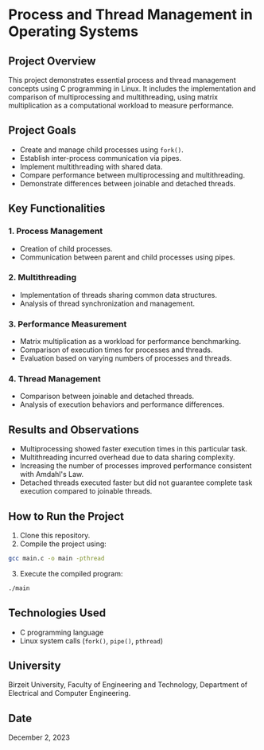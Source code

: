 # Process and Thread Management in Operating Systems

## Project Overview
This project demonstrates essential process and thread management concepts using C programming in Linux. It includes the implementation and comparison of multiprocessing and multithreading, using matrix multiplication as a computational workload to measure performance.

## Project Goals
- Create and manage child processes using `fork()`.
- Establish inter-process communication via pipes.
- Implement multithreading with shared data.
- Compare performance between multiprocessing and multithreading.
- Demonstrate differences between joinable and detached threads.

## Key Functionalities
### 1. Process Management
- Creation of child processes.
- Communication between parent and child processes using pipes.

### 2. Multithreading
- Implementation of threads sharing common data structures.
- Analysis of thread synchronization and management.

### 3. Performance Measurement
- Matrix multiplication as a workload for performance benchmarking.
- Comparison of execution times for processes and threads.
- Evaluation based on varying numbers of processes and threads.

### 4. Thread Management
- Comparison between joinable and detached threads.
- Analysis of execution behaviors and performance differences.

## Results and Observations
- Multiprocessing showed faster execution times in this particular task.
- Multithreading incurred overhead due to data sharing complexity.
- Increasing the number of processes improved performance consistent with Amdahl's Law.
- Detached threads executed faster but did not guarantee complete task execution compared to joinable threads.

## How to Run the Project
1. Clone this repository.
2. Compile the project using:
```bash
gcc main.c -o main -pthread
```
3. Execute the compiled program:
```bash
./main
```

## Technologies Used
- C programming language
- Linux system calls (`fork()`, `pipe()`, `pthread`)

## University
Birzeit University, Faculty of Engineering and Technology, Department of Electrical and Computer Engineering.

## Date
December 2, 2023

